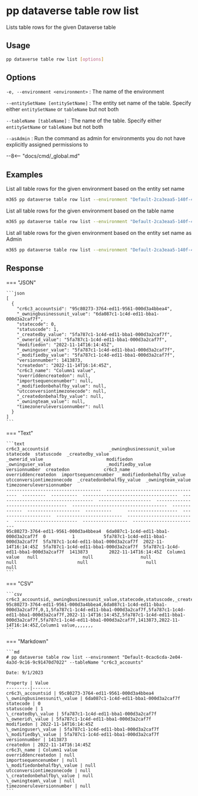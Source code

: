 # pp dataverse table row list

Lists table rows for the given Dataverse table

## Usage

```sh
pp dataverse table row list [options]
```

## Options

`-e, --environment <environment>`
: The name of the environment

`--entitySetName [entitySetName]`
: The entity set name of the table. Specify either `entitySetName` or `tableName` but not both

`--tableName [tableName]`
: The name of the table. Specify either `entitySetName` or `tableName` but not both

`--asAdmin`
: Run the command as admin for environments you do not have explicitly assigned permissions to

--8<-- "docs/cmd/_global.md"

## Examples

List all table rows for the given environment based on the entity set name

```sh
m365 pp dataverse table row list --environment "Default-2ca3eaa5-140f-4175-8261-3272edf9f339" --entitySetName "cr6c3_accounts"
```

List all table rows for the given environment based on the table name

```sh
m365 pp dataverse table row list --environment "Default-2ca3eaa5-140f-4175-8261-3272edf9f339" --tableName "cr6c3_account"
```

List all table rows for the given environment based on the entity set name as Admin

```sh
m365 pp dataverse table row list --environment "Default-2ca3eaa5-140f-4175-8261-3272edf9f339" --entitySetName "cr6c3_accounts" --asAdmin
```

## Response

=== "JSON"

    ```json
    [
      {
        "cr6c3_accountsid": "95c80273-3764-ed11-9561-000d3a4bbea4",
        "_owningbusinessunit_value": "6da087c1-1c4d-ed11-bba1-000d3a2caf7f",
        "statecode": 0,
        "statuscode": 1,
        "_createdby_value": "5fa787c1-1c4d-ed11-bba1-000d3a2caf7f",
        "_ownerid_value": "5fa787c1-1c4d-ed11-bba1-000d3a2caf7f",
        "modifiedon": "2022-11-14T16:14:45Z",
        "_owninguser_value": "5fa787c1-1c4d-ed11-bba1-000d3a2caf7f",
        "_modifiedby_value": "5fa787c1-1c4d-ed11-bba1-000d3a2caf7f",
        "versionnumber": 1413873,
        "createdon": "2022-11-14T16:14:45Z",
        "cr6c3_name": "Column1 value",
        "overriddencreatedon": null,
        "importsequencenumber": null,
        "_modifiedonbehalfby_value": null,
        "utcconversiontimezonecode": null,
        "_createdonbehalfby_value": null,
        "_owningteam_value": null,
        "timezoneruleversionnumber": null
      }
    ]
    ```

=== "Text"

    ```text
    cr6c3_accountsid                       _owningbusinessunit_value             statecode  statuscode  _createdby_value                      _ownerid_value                        modifiedon            _owninguser_value                     _modifiedby_value                     versionnumber  createdon             cr6c3_name      overriddencreatedon  importsequencenumber  _modifiedonbehalfby_value  utcconversiontimezonecode  _createdonbehalfby_value  _owningteam_value  timezoneruleversionnumber
    ------------------------------------  ------------------------------------  ---------  ----------  ------------------------------------  ------------------------------------  --------------------  ------------------------------------  ------------------------------------  -------------  --------------------  ----------      -------------------  --------------------  -------------------------  -------------------------  ------------------------  -----------------  -------------------------
    95c80273-3764-ed11-9561-000d3a4bbea4  6da087c1-1c4d-ed11-bba1-000d3a2caf7f  0          1           5fa787c1-1c4d-ed11-bba1-000d3a2caf7f  5fa787c1-1c4d-ed11-bba1-000d3a2caf7f  2022-11-14T16:14:45Z  5fa787c1-1c4d-ed11-bba1-000d3a2caf7f  5fa787c1-1c4d-ed11-bba1-000d3a2caf7f  1413873        2022-11-14T16:14:45Z  Column1 value   null                 null                  null                       null                       null                      null               null
    ```

=== "CSV"

    ```csv
    cr6c3_accountsid,_owningbusinessunit_value,statecode,statuscode,_createdby_value,_ownerid_value,modifiedon,_owninguser_value,_modifiedby_value,versionnumber,createdon,cr6c3_name,overriddencreatedon,importsequencenumber,_modifiedonbehalfby_value,utcconversiontimezonecode,_createdonbehalfby_value,_owningteam_value,timezoneruleversionnumber
    95c80273-3764-ed11-9561-000d3a4bbea4,6da087c1-1c4d-ed11-bba1-000d3a2caf7f,0,1,5fa787c1-1c4d-ed11-bba1-000d3a2caf7f,5fa787c1-1c4d-ed11-bba1-000d3a2caf7f,2022-11-14T16:14:45Z,5fa787c1-1c4d-ed11-bba1-000d3a2caf7f,5fa787c1-1c4d-ed11-bba1-000d3a2caf7f,1413873,2022-11-14T16:14:45Z,Column1 value,,,,,,,
    ```

=== "Markdown"

    ```md
    # pp dataverse table row list --environment "Default-0cac6cda-2e04-4a3d-9c16-9c91470d7022" --tableName "cr6c3_accounts"

    Date: 9/1/2023

    Property | Value
    ---------|-------
    cr6c3\_accountsid | 95c80273-3764-ed11-9561-000d3a4bbea4
    \_owningbusinessunit\_value | 6da087c1-1c4d-ed11-bba1-000d3a2caf7f
    statecode | 0
    statuscode | 1
    \_createdby\_value | 5fa787c1-1c4d-ed11-bba1-000d3a2caf7f
    \_ownerid\_value | 5fa787c1-1c4d-ed11-bba1-000d3a2caf7f
    modifiedon | 2022-11-14T16:14:45Z
    \_owninguser\_value | 5fa787c1-1c4d-ed11-bba1-000d3a2caf7f
    \_modifiedby\_value | 5fa787c1-1c4d-ed11-bba1-000d3a2caf7f
    versionnumber | 1413873
    createdon | 2022-11-14T16:14:45Z
    cr6c3\_name | Column1 value
    overriddencreatedon | null
    importsequencenumber | null
    \_modifiedonbehalfby\_value | null
    utcconversiontimezonecode | null
    \_createdonbehalfby\_value | null
    \_owningteam\_value | null
    timezoneruleversionnumber | null
    ```
